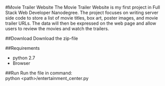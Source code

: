 #Movie Trailer Website
The Movie Trailer Website is my first project in Full Stack Web Developer Nanodegree. The project focuses on writing server side code to store a list of movie titles, box art, poster images, and movie trailer URLs. The data will then be expressed on the web page and allow users to review the movies and watch the trailers.

##Download
Download the zip-file

##Requirements
* python 2.7
* Browser

##Run
Run the file in command:<br>
 python \<path\>/entertainment_center.py

